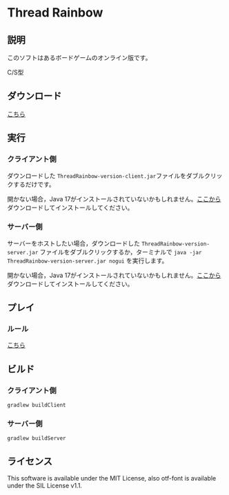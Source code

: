 # Thread Rainbow

## 説明

このソフトはあるボードゲームのオンライン版です。

C/S型

## ダウンロード

[こちら](https://github.com/hamusuke0323/ThreadRainbow/releases)

## 実行

### クライアント側

ダウンロードした `ThreadRainbow-version-client.jar`ファイルをダブルクリックするだけです。

開かない場合，Java
17がインストールされていないかもしれません。[ここから](https://www.oracle.com/java/technologies/javase/jdk17-archive-downloads.html)
ダウンロードしてインストールしてください。

### サーバー側

サーバーをホストしたい場合，ダウンロードした `ThreadRainbow-version-server.jar`
ファイルをダブルクリックするか，ターミナルで `java -jar ThreadRainbow-version-server.jar nogui` を実行します。

開かない場合，Java
17がインストールされていないかもしれません。[ここから](https://www.oracle.com/java/technologies/javase/jdk17-archive-downloads.html)
ダウンロードしてインストールしてください。

## プレイ

### ルール

[こちら](https://arclightgames.jp/product/705rainbow/)

## ビルド

### クライアント側

`gradlew buildClient`

### サーバー側

`gradlew buildServer`

## ライセンス

This software is available under the MIT License, also otf-font is available under the SIL License v1.1.
